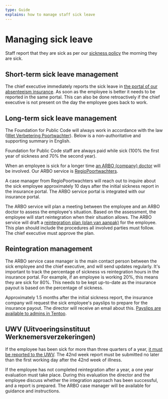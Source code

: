 ```yaml
---
type: Guide
explains: how to manage staff sick leave
---
```


# Managing sick leave

Staff report that they are sick as per our [sickness policy](../staff-information/sickness.md) the morning they are sick.

## Short-term sick leave management

The chief executive immediately reports the sick leave in [the portal of our absenteeism insurance](https://mijnwerkgeversportaal.acumen.nl/index3.html).
As soon as the employee is better it needs to be reported in the same portal. This can also be done retroactively if the chief executive is not present on the day the employee goes back to work.

## Long-term sick leave management

The Foundation for Public Code will always work in accordance with the law ([Wet Verbetering Poortwachter](https://www.arboportaal.nl/onderwerpen/wet-verbetering-poortwachter)). Below is a non-authoritative and supporting summary in English.

Foundation for Public Code staff are always paid while sick (100% the first year of sickness and 70% the second year).

When an employee is sick for a longer time [an ARBO (company) doctor](https://www.arboned.nl/en/absence-support/company-doctor-as-specialist) will be involved. Our ARBO service is [RegioPoortwachters](https://www.regiopoortwachters.nl/).

A case manager from RegioPoortwachters will reach out to inquire about the sick employee approximately 10 days after the initial sickness report in the insurance portal. The ARBO service portal is integrated with our insurance portal.

The ARBO service will plan a meeting between the employee and an ARBO doctor to assess the employee's situation. Based on the assessment, the employee will start reintegration when their situation allows. The ARBO service will draft a [reintegration plan (plan van aanpak)](https://business.gov.nl/regulation/working-conditions-employees/) for the employee. This plan should include the procedures all involved parties must follow. The chief executive must approve the plan.

## Reintegration management

The ARBO service case manager is the main contact person between the sick employee and the chief executive, and will send updates regularly. It's important to track the percentage of sickness vs reintegration hours in the insurance portal. For example, if an employee is working 20%, this means they are sick for 80%. This needs to be kept up-to-date as the insurance payout is based on the percentage of sickness.

Approximately 1.5 months after the initial sickness report, the insurance company will request the sick employee's payslips to prepare for the insurance payout. The director will receive an email about this. [Payslips are available to admins in Tentoo](https://about.publiccode.net/activities/tool-management/tentoo.html).

## UWV (Uitvoeringsinstituut Werknemersverzekeringen)

If the employee has been sick for more than three quarters of a year, [it must be reported to the UWV](https://www.uwv.nl/werkgevers/werknemer-is-ziek/loondoorbetaling/werknemer-is-langdurig-ziek/index.aspx). The 42nd week report must be submitted no later than the first working day after the 42nd week of illness.

If the employee has not completed reintegration after a year, a one year evaluation must take place. During this evaluation the director and the employee discuss whether the integration approach has been successful, and a report is prepared. The ARBO case manager will be available for guidance and instructions.
